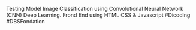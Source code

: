 Testing Model Image Classification using Convolutional Neural Network (CNN) Deep Learning. Frond End using HTML CSS & Javascript
#Dicoding
#DBSFondation
